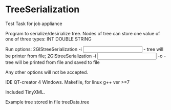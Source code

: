 # TreeSerialization
Test Task for job appliance

Program to serialize/desirialize tree.
Nodes of tree can store one value of one of three types:
INT
DOUBLE
STRING

Run options:
	2GIStreeSerialization -i <input file> - tree will be printer from file;
	2GIStreeSerialization -i <input file> -o <output file> - tree will be printed from file and saved to file

Any other options will not be accepted.

IDE QT-creator 4 Windows.
Makefile, for linux g++ ver >=7

Included TinyXML.

Example tree stored in file treeData.tree
 